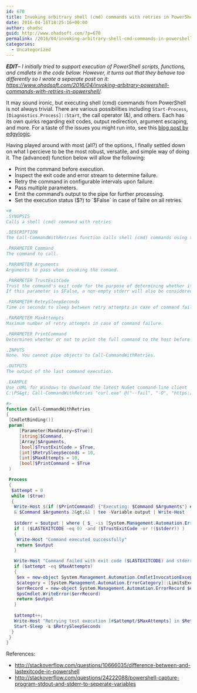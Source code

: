 ```yaml
---
id: 670
title: Invoking arbitrary shell (cmd) commands with retries in PowerShell
date: 2016-04-16T18:25:16+00:00
author: ohadsc
guid: http://www.ohadsoft.com/?p=670
permalink: /2016/04/invoking-arbitrary-shell-cmd-commands-in-powershell/
categories:
  - Uncategorized
---
```

_**EDIT**&#8211; I initially tried to support execution of PowerShell scripts, functions, and cmdlets in the code below. However, it turns out that they behave too differently so I wrote a separate post on it: <https://www.ohadsoft.com/2016/04/invoking-arbitrary-powershell-commands-with-retries-in-powershell/>._

It may sound ironic, but executing shell (cmd) commands from PowerShell is not always trivial. There are various possibilities including `Start-Process`, `[Diagnostics.Process]::Start`, the call operator (&), and others. Each has its own quirks regarding exit codes, output redirection, argument escaping, and more. For a taste of the issues you might run into, see this <a href="http://edgylogic.com/blog/powershell-and-external-commands-done-right/" target="_blank">blog post by edgylogic</a>.

Having played around with most (all?) of the options, I finally settled down on what I percieve to be the most robust, versatile, and simple way of doing it. The (advanced) function below will allow the following: 

  * Print the command before execution.
  * Inspect the exit code and error stream to determine failure.
  * Retry the command in configurable intervals upon failure.
  * Pass multiple parameters.
  * Emit the command&#8217;s output to the pipe for further processing.
  * Set the execution status ($?) to `$False` in case of failre on all retries.

```powershell
<#
.SYNOPSIS
Calls a shell (cmd) command with retries

.DESCRIPTION
The Call-CommandWithRetries function calls shell (cmd) commands using the provided parameters, with optional retries in configurable intervals upon failures.

.PARAMETER Command 
The command to call.

.PARAMETER Arguments
Arguments to pass when invoking the comand. 

.PARAMETER TrustExitCode
Trust the command's exit code for the purpose of determining whether it was successful or not. 
If this parameter is $False, a non-empty stderr will also be considered a failure.

.PARAMETER RetrySleepSeconds
Time in seconds to sleep between retry attempts in case of command failure.

.PARAMETER MaxAttempts
Maximum number of retry attempts in case of command failure.

.PARAMETER PrintCommand
Determines whether or not to print the full command to the host before execution.

.INPUTS 
None. You cannot pipe objects to Call-CommandWithRetries.

.OUTPUTS
The output of the last command execution.

.EXAMPLE
Use cURL for Windows to download the latest NuGet command-line client
C:\PS&gt; Call-CommandWithRetries "curl.exe" @("--fail", "-O", "https://dist.nuget.org/win-x86-commandline/latest/nuget.exe")

#>
function Call-CommandWithRetries
{
 [CmdletBinding()]
 param( 
     [Parameter(Mandatory=$True)]
     [string]$Command,
     [Array]$Arguments,
     [bool]$TrustExitCode = $True,
     [int]$RetrySleepSeconds = 10,
     [int]$MaxAttempts = 10,
     [bool]$PrintCommand = $True
 )

 Process
 {
  $attempt = 0
  while ($true)
  {   
   Write-Host $(if ($PrintCommand) {"Executing: $Command $Arguments"} else {"Executing command..."}) 
   & $Command $Arguments 2&gt;&1 | tee -Variable output | Write-Host
        
   $stderr = $output | where { $_ -is [System.Management.Automation.ErrorRecord] }
   if ( ($LASTEXITCODE -eq 0) -and ($TrustExitCode -or !($stderr)) )
   {
    Write-Host "Command executed successfully"
    return $output
   }

   Write-Host "Command failed with exit code ($LASTEXITCODE) and stderr: $stderr" -ForegroundColor Yellow
   if ($attempt -eq $MaxAttempts)
   {
    $ex = new-object System.Management.Automation.CmdletInvocationException "All retry attempts exhausted"
    $category = [System.Management.Automation.ErrorCategory]::LimitsExceeded
    $errRecord = new-object System.Management.Automation.ErrorRecord $ex, "CommandFailed", $category, $Command
    $psCmdlet.WriteError($errRecord)
    return $output
   }
            
   $attempt++;
   Write-Host "Retrying test execution [#$attempt/$MaxAttempts] in $RetrySleepSeconds seconds..."
   Start-Sleep -s $RetrySleepSeconds
  }
 }
}
```

References:

  * <a href="http://stackoverflow.com/questions/10666035/difference-between-and-lastexitcode-in-powershell" target="_blank">http://stackoverflow.com/questions/10666035/difference-between-and-lastexitcode-in-powershell</a>
  * <a href="http://stackoverflow.com/questions/24222088/powershell-capture-program-stdout-and-stderr-to-seperate-variables" target="_blank">http://stackoverflow.com/questions/24222088/powershell-capture-program-stdout-and-stderr-to-seperate-variables</a>